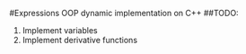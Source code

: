 #Expressions OOP dynamic implementation on C++
##TODO:
1. Implement variables
2. Implement derivative functions
